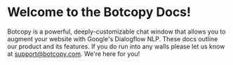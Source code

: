 # Welcome to the Botcopy Docs!

Botcopy is a powerful, deeply-customizable chat window that allows you to augment your website with Google's Dialogflow NLP. These docs outline our product and its features. If you do run into any walls please let us know at support@botcopy.com. We're here for you!
